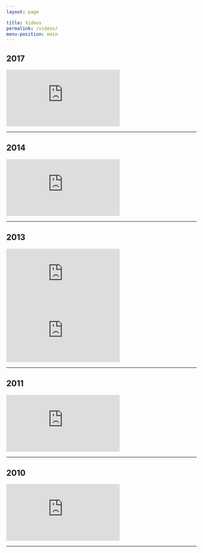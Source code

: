 ```yaml
---
layout: page

title: Videos
permalink: /videos/
menu-position: main
---
```


## 2017

<div class="o-ratio  o-ratio--16:9">
    <iframe src="https://www.youtube.com/embed/2do3VAdRqs4" frameborder="0" allowfullscreen></iframe>
</div>
<hr>

## 2014

<div class="o-ratio  o-ratio--16:9">
    <iframe src="https://www.youtube.com/embed/Ib2mcmudvdE" frameborder="0" allowfullscreen></iframe>
</div>
<hr>

## 2013

<div class="o-pack  o-pack--tiny">
    <div class="o-pack__item  o-ratio  o-ratio--16:9">
        <iframe src="https://www.youtube.com/embed/3ie_XSDLWIE?list=PL78B51A02CC2ACFE9" frameborder="0" allowfullscreen></iframe>
    </div>
    <div class="o-pack__item  o-ratio  o-ratio--16:9">
        <iframe src="https://www.youtube.com/embed/weH3Ad0Ob14" frameborder="0" allowfullscreen></iframe>
    </div>
</div>
<hr>

## 2011

<div class="o-ratio  o-ratio--16:9">
    <iframe src="https://www.youtube.com/embed/V4B1LcQkUhs" frameborder="0" allowfullscreen></iframe>
</div>
<hr>

## 2010

<div class="o-ratio  o-ratio--16:9">
    <iframe src="https://www.youtube.com/embed/SVBLKblfk5c" frameborder="0" allowfullscreen></iframe>
</div>
<hr>
